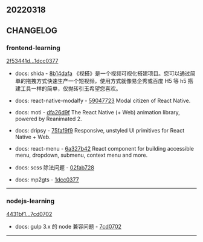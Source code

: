 ## 20220318

## CHANGELOG

### frontend-learning

[2f53441d...1dcc0377](https://github.com/zhbhun/frontend-learning/compare/2f53441d...1dcc0377)

* docs: shida - [8b14dafa](https://github.com/zhbhun/frontend-learning/commit/8b14dafa4243f315b86b9ef74406154e15bfb295)
    《视搭》是一个视频可视化搭建项目。您可以通过简单的拖拽方式快速生产一个短视频，使用方式就像易企秀或百度 H5 等 h5 搭建工具一样的简单，仅抛砖引玉希望您喜欢。
    

* docs: react-native-modalfy - [59047723](https://github.com/zhbhun/frontend-learning/commit/59047723e4c8c5ae5af39cb473781d800dc01f57)
     Modal citizen of React Native.
    

* docs: moti - [dfa26d9f](https://github.com/zhbhun/frontend-learning/commit/dfa26d9f825e5a3804d4c5acd93dab89eb8f1adb)
    The React Native (+ Web) animation library, powered by Reanimated 2.
    

* docs: dripsy - [75faf9f9](https://github.com/zhbhun/frontend-learning/commit/75faf9f9ac10ff11f95c55c4c595ac1aa447002f)
    Responsive, unstyled UI primitives for React Native + Web.
    

* docs: react-menu - [6a327b42](https://github.com/zhbhun/frontend-learning/commit/6a327b428b4ed1d3c6096f3671c601ca0864759a)
    React component for building accessible menu, dropdown, submenu, context menu and more.
    

* docs: scss 除法问题 - [02fab728](https://github.com/zhbhun/frontend-learning/commit/02fab7287eb53681ec11649fdf4007dbd9827073)
* docs: mp2gts - [1dcc0377](https://github.com/zhbhun/frontend-learning/commit/1dcc0377a7d80bc9e2a6b2de426f42eadb1b5331)

---

### nodejs-learning

[4431bf1...7cd0702](https://github.com/zhbhun/nodejs-learning/compare/4431bf1...7cd0702)

* docs: gulp 3.x 的 node 兼容问题 - [7cd0702](https://github.com/zhbhun/nodejs-learning/commit/7cd07027368b0ad0ff55cbc2ecc5b1f7df087633)

---

